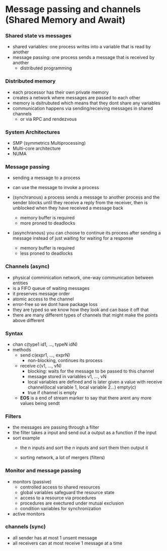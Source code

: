# Message passing and channels (Shared Memory and Await)

### Shared state vs messages
- shared variables: one process writes into a variable that is read by another
- message passing: one process sends a message that is received by another
    - distributed programming

### Distributed memory
- each processor has their own private memory
- creates a network where messages are passed to each other
- memory is dsitrubuted which means that they dont share any variables
- communication happens via sending/receiving messages in shared channels
    - or via RPC and rendezvous

### System Architectures
- SMP (symmetrics Multiprocessing)
- Multi-core architecture
- NUMA


### Message passing
- sending a message to a process
- can use the message to invoke a process

- (synchranous) a process sends a message to another process and the sender blocks until they receive a reply from the receiver, then is unblocked when they have received a message back
    - memory buffer is required
    - more proned to deadlocks
- (asynchranous) you can choose to continue its process after sending a message instead of just waiting for waiting for a response
    - memory buffer is required
    - less proned to deadlocks

### Channels (async)
- physical comminication network, one-way communication between entities
- is a FIFO queue of waiting messages
- it preserves message order
- atomic access to the channel
- error-free so we dont have package loss
- they are typed so we know how they look and can base it off that
- there are many different types of channels that might make the points above different

### Syntax
- chan c(type1 id1, ..., typeN idN)
- methods
    - send c(expr1, ..., exprN)
        - non-blocking, continues its process
    - receive c(v1, ..., vN)
        - blocking: waits for the message to be passed to this channel
        - message stored in variables v1, ..., vN
        - local variables are defined and is later given a value with receive channel(local variable 1, local variable 2...)
    empty(c)
        - true if channel is empty
    - **EOS** is a end of stream marker to say that there arent any more values being sendt

### Filters
- the messages are passing through a filter
- the filter takes a input and send out a output as a function if the input
- sort example
    - the n inputs and sort the n inputs and sort them then output it

    - sorting network, a lot of mergers (filters)

### Monitor and message passing
- monitors (passive)
    - controlled access to shared resources
    - global variables safeguard the resource state
    - access to a resource via procedures
    - procedures are exectured under mutual exclusion
    - condition variables for synchronization
- active monitors

### channels (sync)
- all sender has at most 1 unsent message
- all receivers can at most receive 1 message at a time
